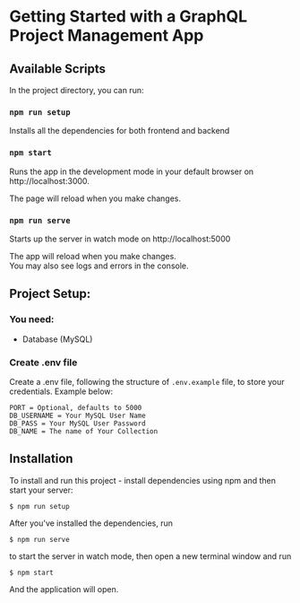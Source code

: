 # Getting Started with a GraphQL Project Management App

## Available Scripts

In the project directory, you can run:

### `npm run setup`

Installs all the dependencies for both frontend and backend

### `npm start`

Runs the app in the development mode in your default browser on http://localhost:3000.

The page will reload when you make changes.

### `npm run serve`

Starts up the server in watch mode on http://localhost:5000

The app will reload when you make changes.\
You may also see logs and errors in the console.

## Project Setup:

### You need:

- Database (MySQL)

### Create .env file

Create a .env file, following the structure of `.env.example` file, to store your credentials. Example below:

```
PORT = Optional, defaults to 5000
DB_USERNAME = Your MySQL User Name
DB_PASS = Your MySQL User Password
DB_NAME = The name of Your Collection
```

## Installation

To install and run this project - install dependencies using npm and then start your server:

```
$ npm run setup
```

After you've installed the dependencies, run

```
$ npm run serve
```

to start the server in watch mode, then open a new terminal window and run

```
$ npm start
```

And the application will open.
